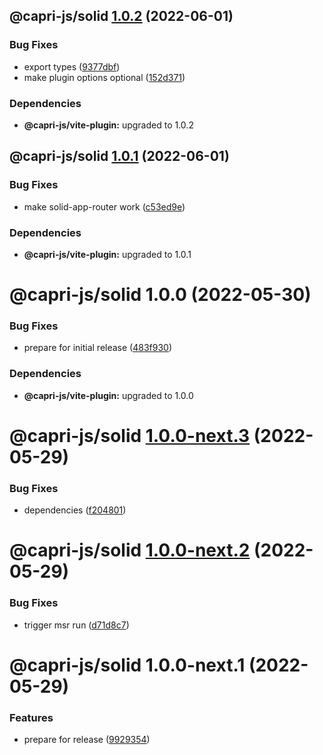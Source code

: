 ## @capri-js/solid [1.0.2](https://github.com/capri-js/capri/compare/@capri-js/solid@1.0.1...@capri-js/solid@1.0.2) (2022-06-01)


### Bug Fixes

* export types ([9377dbf](https://github.com/capri-js/capri/commit/9377dbf6cafe00e6e1de0137ddb525df40f603bc))
* make plugin options optional ([152d371](https://github.com/capri-js/capri/commit/152d3717bfa4ed4f43eb3c0683a12bb9d5ac7351))





### Dependencies

* **@capri-js/vite-plugin:** upgraded to 1.0.2

## @capri-js/solid [1.0.1](https://github.com/capri-js/capri/compare/@capri-js/solid@1.0.0...@capri-js/solid@1.0.1) (2022-06-01)


### Bug Fixes

* make solid-app-router work ([c53ed9e](https://github.com/capri-js/capri/commit/c53ed9eec7a0b93d730249b1df3d70672482da0e))





### Dependencies

* **@capri-js/vite-plugin:** upgraded to 1.0.1

# @capri-js/solid 1.0.0 (2022-05-30)


### Bug Fixes

* prepare for initial release ([483f930](https://github.com/capri-js/capri/commit/483f9300986faba9cdd1d47f85b6e7173c11a797))





### Dependencies

* **@capri-js/vite-plugin:** upgraded to 1.0.0

# @capri-js/solid [1.0.0-next.3](https://github.com/capri-js/capri/compare/@capri-js/solid@1.0.0-next.2...@capri-js/solid@1.0.0-next.3) (2022-05-29)


### Bug Fixes

* dependencies ([f204801](https://github.com/capri-js/capri/commit/f20480113fd3386f9cecd575115aeb260ef7c727))

# @capri-js/solid [1.0.0-next.2](https://github.com/capri-js/capri/compare/@capri-js/solid@1.0.0-next.1...@capri-js/solid@1.0.0-next.2) (2022-05-29)


### Bug Fixes

* trigger msr run ([d71d8c7](https://github.com/capri-js/capri/commit/d71d8c75bf960cfab527d4117dd4eb4d35f72996))

# @capri-js/solid 1.0.0-next.1 (2022-05-29)


### Features

* prepare for release ([9929354](https://github.com/capri-js/capri/commit/9929354de8f7f4b732dfe66fb1ca9e165bc53deb))

